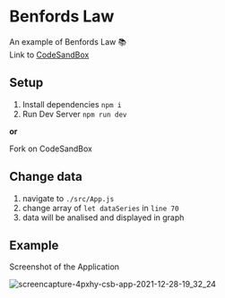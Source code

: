 # Benfords Law

An example of Benfords Law 📚<br>
Link to [CodeSandBox](https://codesandbox.io/s/github/j0hannr/benfords-law)

## Setup

1. Install dependencies `npm i`
2. Run Dev Server `npm run dev`

**or**

Fork on CodeSandBox

## Change data

1. navigate to `./src/App.js`
2. change array of `let dataSeries` in `line 70`
3. data will be analised and displayed in graph

## Example
Screenshot of the Application

![screencapture-4pxhy-csb-app-2021-12-28-19_32_24](https://user-images.githubusercontent.com/52762073/147596442-b1d08111-7a14-46b0-8ad8-6d7a49f2eed9.png)

